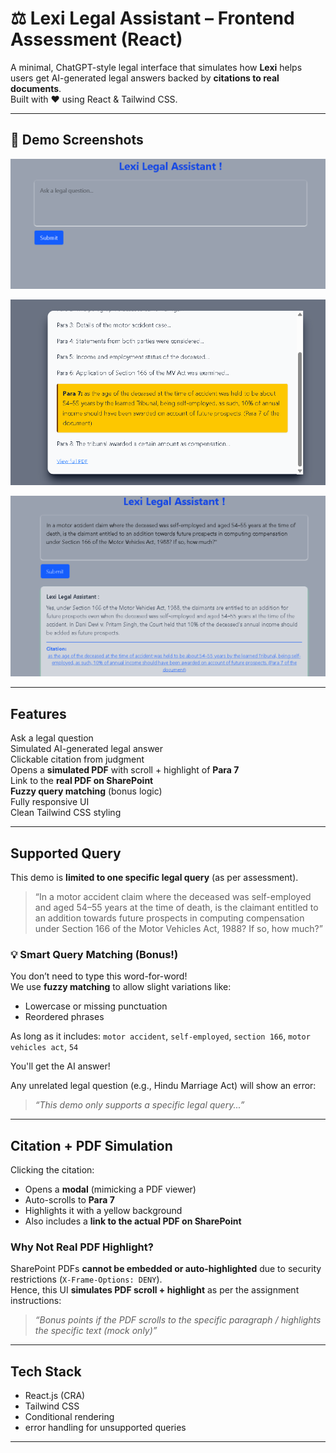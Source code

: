 # ⚖️ Lexi Legal Assistant – Frontend Assessment (React)

A minimal, ChatGPT-style legal interface that simulates how **Lexi** helps users get AI-generated legal answers backed by **citations to real documents**.  
Built with ❤️ using React & Tailwind CSS.

---

## 📸 Demo Screenshots

![Screenshot 1](./public/ss1.png)

![Screenshot 2](./public/ss2.png)

![Screenshot 3](./public/ss3.png)

---

##  Features

 Ask a legal question  
 Simulated AI-generated legal answer  
 Clickable citation from judgment  
 Opens a **simulated PDF** with scroll + highlight of **Para 7**  
 Link to the **real PDF on SharePoint**  
 **Fuzzy query matching** (bonus logic)  
 Fully responsive UI  
 Clean Tailwind CSS styling  

---

##  Supported Query

This demo is **limited to one specific legal query** (as per assessment).  

> “In a motor accident claim where the deceased was self-employed and aged 54–55 years at the time of death, is the claimant entitled to an addition towards future prospects in computing compensation under Section 166 of the Motor Vehicles Act, 1988? If so, how much?”

### 💡 Smart Query Matching (Bonus!)
You don’t need to type this word-for-word!  
We use **fuzzy matching** to allow slight variations like:
- Lowercase or missing punctuation
- Reordered phrases

As long as it includes:
`motor accident`, `self-employed`, `section 166`, `motor vehicles act`, `54`

 You'll get the AI answer!

Any unrelated legal question (e.g., Hindu Marriage Act) will show an error:
> _“This demo only supports a specific legal query...”_

---

##  Citation + PDF Simulation

 Clicking the citation:
- Opens a **modal** (mimicking a PDF viewer)
- Auto-scrolls to **Para 7**
- Highlights it with a yellow background
- Also includes a **link to the actual PDF on SharePoint**

### Why Not Real PDF Highlight?

SharePoint PDFs **cannot be embedded or auto-highlighted** due to security restrictions (`X-Frame-Options: DENY`).  
Hence, this UI **simulates PDF scroll + highlight** as per the assignment instructions:

> _“Bonus points if the PDF scrolls to the specific paragraph / highlights the specific text (mock only)”_

---

##  Tech Stack

-  React.js (CRA)
-  Tailwind CSS
-  Conditional rendering 
-  error handling for unsupported queries
---


